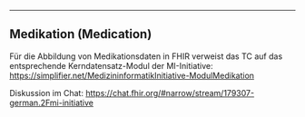 ----
## Medikation (Medication)

Für die Abbildung von Medikationsdaten in FHIR verweist das TC auf das entsprechende Kerndatensatz-Modul der MI-Initiative: https://simplifier.net/MedizininformatikInitiative-ModulMedikation

Diskussion im Chat: https://chat.fhir.org/#narrow/stream/179307-german.2Fmi-initiative